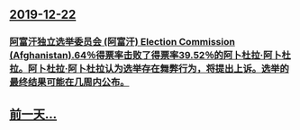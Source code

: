 ## [2019-12-22](/zh/news/2019/12/22/index.md)

### [ 阿富汗独立选举委员会 (阿富汗) Election Commission (Afghanistan).64％得票率击败了得票率39.52％的阿卜杜拉·阿卜杜拉。阿卜杜拉·阿卜杜拉认为选举存在舞弊行为，将提出上诉。选举的最终结果可能在几周内公布。 ](/zh/news/2019/12/22/阿富汗独立选举委员会-阿富汗-Election-Commission-Afghanistan-64-得票率击败.md)
## [前一天...](/zh/news/2019/12/21/index.md)

